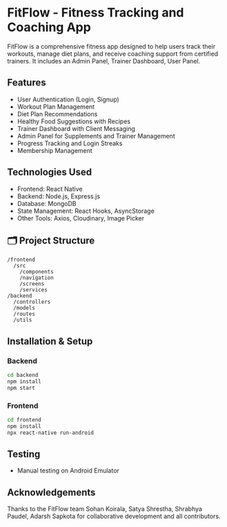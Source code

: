 # FitFlow - Fitness Tracking and Coaching App

FitFlow is a comprehensive fitness app designed to help users track their workouts, manage diet plans, and receive coaching support from certified trainers. It includes an Admin Panel, Trainer Dashboard, User Panel.

## Features

- User Authentication (Login, Signup)
- Workout Plan Management
- Diet Plan Recommendations
- Healthy Food Suggestions with Recipes
- Trainer Dashboard with Client Messaging
- Admin Panel for Supplements and Trainer Management
- Progress Tracking and Login Streaks
- Membership Management

## Technologies Used

- Frontend: React Native
- Backend: Node.js, Express.js
- Database: MongoDB
- State Management: React Hooks, AsyncStorage
- Other Tools: Axios, Cloudinary, Image Picker

## 🗂 Project Structure

```
/frontend
  /src
    /components
    /navigation
    /screens
    /services
/backend
  /controllers
  /models
  /routes
  /utils
```

## Installation & Setup

### Backend

```bash
cd backend
npm install
npm start
```

### Frontend

```bash
cd frontend
npm install
npx react-native run-android
```

## Testing

- Manual testing on Android Emulator

## Acknowledgements

Thanks to the FitFlow team Sohan Koirala, Satya Shrestha, Shrabhya Paudel, Adarsh Sapkota for collaborative development and all contributors.
